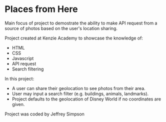 # Places from Here

Main focus of project to demostrate the ability to make API request from a source of photos based on the user's location sharing.

Project created at Kenzie Academy to showcase the knowledge of:

- HTML
- CSS
- Javascript
- API request
- Search filtering

In this project:

- A user can share their geolocation to see photos from their area.
- User may input a search filter (e.g. buildings, animals, landmarks).
- Project defaults to the geolocation of Disney World if no coordinates are given.

Project was coded by Jeffrey Simpson
